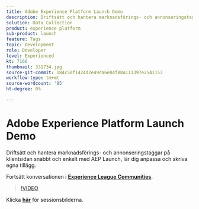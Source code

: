 ```yaml
---
title: Adobe Experience Platform Launch Demo
description: Driftsätt och hantera marknadsförings- och annonseringstaggar på klientsidan snabbt och enkelt med AEP Launch, lär dig anpassa och skriva egna tillägg. Den här sessionen skapades som en del av Adobe Developers Live Content Event.
solution: Data Collection
product: experience platform
sub-product: launch
feature: Tags
topic: Development
role: Developer
level: Experienced
kt: 7166
thumbnail: 331734.jpg
source-git-commit: 184c50f1424d2e49da6e84f88a111397e2541153
workflow-type: tm+mt
source-wordcount: '85'
ht-degree: 0%

---
```



# Adobe Experience Platform Launch Demo

Driftsätt och hantera marknadsförings- och annonseringstaggar på klientsidan snabbt och enkelt med AEP Launch, lär dig anpassa och skriva egna tillägg.

Fortsätt konversationen i **[Experience League Communities](http://adobe.ly/36Yd3v6)**.

>[!VIDEO](https://video.tv.adobe.com/v/331734/?quality=12&learn=on&hidetitle=true)

Klicka **[här](/help/adobe-developers-live/assets/experience-platform-launch-demo.pdf)** för sessionsbilderna.
